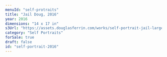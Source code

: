 ```yaml
---
menuId: "self-protraits"
title: "Jail Doug, 2016"
year: 2016
dimensions: "14 x 17 in"
s3Url: "https://assets.douglasferrin.com/works/self-portrait-jail-large.jpg"
category: "Self Portraits"
forSale: true
draft: false
id: "self-portrait-2016"
---
```

